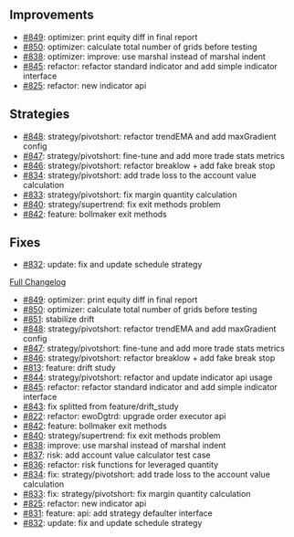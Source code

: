 
## Improvements

- [#849](https://github.com/c9s/bbgo/pull/849): optimizer: print equity diff in final report
- [#850](https://github.com/c9s/bbgo/pull/850): optimizer: calculate total number of grids before testing
- [#838](https://github.com/c9s/bbgo/pull/838): optimizer: improve: use marshal instead of marshal indent
- [#845](https://github.com/c9s/bbgo/pull/845): refactor: refactor standard indicator and add simple indicator interface
- [#825](https://github.com/c9s/bbgo/pull/825): refactor: new indicator api

## Strategies

- [#848](https://github.com/c9s/bbgo/pull/848): strategy/pivotshort: refactor trendEMA and add maxGradient config
- [#847](https://github.com/c9s/bbgo/pull/847): strategy/pivotshort: fine-tune and add more trade stats metrics
- [#846](https://github.com/c9s/bbgo/pull/846): strategy/pivotshort: refactor breaklow + add fake break stop
- [#834](https://github.com/c9s/bbgo/pull/834): strategy/pivotshort: add trade loss to the account value calculation
- [#833](https://github.com/c9s/bbgo/pull/833): strategy/pivotshort: fix margin quantity calculation
- [#840](https://github.com/c9s/bbgo/pull/840): strategy/supertrend: fix exit methods problem
- [#842](https://github.com/c9s/bbgo/pull/842): feature: bollmaker exit methods

## Fixes

- [#832](https://github.com/c9s/bbgo/pull/832): update: fix and update schedule strategy


[Full Changelog](https://github.com/c9s/bbgo/compare/v1.37.0...main)

 - [#849](https://github.com/c9s/bbgo/pull/849): optimizer: print equity diff in final report
 - [#850](https://github.com/c9s/bbgo/pull/850): optimizer: calculate total number of grids before testing
 - [#851](https://github.com/c9s/bbgo/pull/851): stabilize drift 
 - [#848](https://github.com/c9s/bbgo/pull/848): strategy/pivotshort: refactor trendEMA and add maxGradient config
 - [#847](https://github.com/c9s/bbgo/pull/847): strategy/pivotshort: fine-tune and add more trade stats metrics
 - [#846](https://github.com/c9s/bbgo/pull/846): strategy/pivotshort: refactor breaklow + add fake break stop
 - [#813](https://github.com/c9s/bbgo/pull/813): feature: drift study
 - [#844](https://github.com/c9s/bbgo/pull/844): strategy/pivotshort: refactor and update indicator api usage
 - [#845](https://github.com/c9s/bbgo/pull/845): refactor: refactor standard indicator and add simple indicator interface
 - [#843](https://github.com/c9s/bbgo/pull/843): fix splitted from feature/drift_study
 - [#822](https://github.com/c9s/bbgo/pull/822): refactor: ewoDgtrd: upgrade order executor api
 - [#842](https://github.com/c9s/bbgo/pull/842): feature: bollmaker exit methods
 - [#840](https://github.com/c9s/bbgo/pull/840): strategy/supertrend: fix exit methods problem
 - [#838](https://github.com/c9s/bbgo/pull/838): improve: use marshal instead of marshal indent
 - [#837](https://github.com/c9s/bbgo/pull/837): risk: add account value calculator test case
 - [#836](https://github.com/c9s/bbgo/pull/836): refactor: risk functions for leveraged quantity
 - [#834](https://github.com/c9s/bbgo/pull/834): fix: strategy/pivotshort: add trade loss to the account value calculation
 - [#833](https://github.com/c9s/bbgo/pull/833): fix: strategy/pivotshort: fix margin quantity calculation
 - [#825](https://github.com/c9s/bbgo/pull/825): refactor: new indicator api
 - [#831](https://github.com/c9s/bbgo/pull/831): feature: api: add strategy defaulter interface
 - [#832](https://github.com/c9s/bbgo/pull/832): update: fix and update schedule strategy
